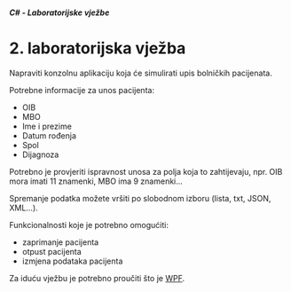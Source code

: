 ﻿##### C# - Laboratorijske vježbe

# 2. laboratorijska vježba

Napraviti konzolnu aplikaciju koja će simulirati upis bolničkih pacijenata.  

Potrebne informacije za unos pacijenta:
- OIB
- MBO
- Ime i prezime
- Datum rođenja
- Spol
- Dijagnoza

Potrebno je provjeriti ispravnost unosa za polja koja to zahtijevaju, npr. OIB mora imati 11 znamenki, MBO ima 9 znamenki…  

Spremanje podatka možete vršiti po slobodnom izboru (lista, txt, JSON, XML…).  

Funkcionalnosti koje je potrebno omogućiti:
- zaprimanje pacijenta
- otpust pacijenta
- izmjena podataka pacijenta

Za iduću vježbu je potrebno proučiti što je [WPF](https://docs.microsoft.com/en-us/dotnet/desktop/wpf/overview/?view=netdesktop-6.0).

